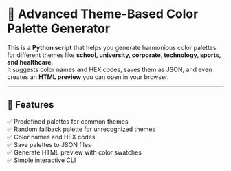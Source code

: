 # 🎨 Advanced Theme-Based Color Palette Generator

This is a **Python script** that helps you generate harmonious color palettes for different themes like **school, university, corporate, technology, sports, and healthcare**.  
It suggests color names and HEX codes, saves them as JSON, and even creates an **HTML preview** you can open in your browser.

---

## 🚀 Features

✅ Predefined palettes for common themes  
✅ Random fallback palette for unrecognized themes  
✅ Color names and HEX codes  
✅ Save palettes to JSON files  
✅ Generate HTML preview with color swatches  
✅ Simple interactive CLI

